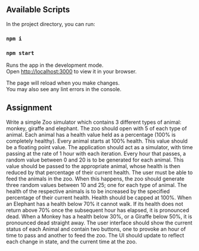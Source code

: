 ## Available Scripts

In the project directory, you can run:
### `npm i`
### `npm start`

Runs the app in the development mode.\
Open [http://localhost:3000](http://localhost:3000) to view it in your browser.

The page will reload when you make changes.\
You may also see any lint errors in the console.

## Assignment
Write a simple Zoo simulator which contains 3 different types of animal:  monkey, giraffe and elephant.  The zoo should open with 5 of each type of animal.
Each animal has a health value held as a percentage (100% is completely healthy).  Every animal starts at 100% health.  This value should be a floating point value.
The application should act as a simulator, with time passing at the rate of 1 hour with each iteration.  Every hour that passes, a random value between 0 and 20 is to be generated for each animal.  This value should be passed to the appropriate animal, whose health is then reduced by that percentage of their current health.
The user must be able to feed the animals in the zoo.  When this happens, the zoo should generate three random values between 10 and 25; one for each type of animal.  The health of the respective animals is to be increased by the specified percentage of their current health.  Health should be capped at 100%.
When an Elephant has a health below 70% it cannot walk.   If its health does not return above 70% once the subsequent hour has elapsed, it is pronounced dead.
When a Monkey has a health below 30%, or a Giraffe below 50%, it is pronounced dead straight away.
The user interface should show the current status of each Animal and contain two buttons, one to provoke an hour of time to pass and another to feed the zoo.   The UI should update to reflect each change in state, and the current time at the zoo.
